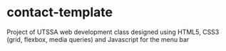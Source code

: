 # contact-template
Project of UTSSA web development class designed using HTML5, CSS3 (grid, flexbox, media queries) and Javascript for the menu bar
